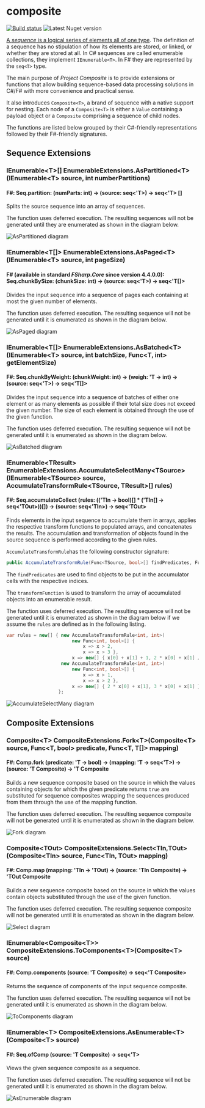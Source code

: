  # composite

[![Build status](https://ci.appveyor.com/api/projects/status/51ll2t40ae4mhtaf/branch/master?svg=true)](https://ci.appveyor.com/project/vkamiansky/composite) ![Latest Nuget version](https://img.shields.io/nuget/v/Composite.svg)

[A *sequence* is a logical series of elements all of one type](https://docs.microsoft.com/en-us/dotnet/fsharp/language-reference/sequences). The definition of a sequence has no stipulation of how its elements are stored, or linked, or whether they are stored at all. In C# sequences are called enumerable collections, they implement `IEnumerable<T>`. In F# they are represented by the `seq<T>` type.

The main purpose of *Project Composite* is to provide extensions or functions that allow building sequence-based data processing solutions in C#/F# with more convenience and practical sense.

It also introduces `Composite<T>`, a brand of sequence with a native support for nesting. Each node of a `Composite<T>` is either a `Value` containing a payload object or a `Composite` comprising a sequence of child nodes.

The functions are listed below grouped by their C#-friendly representations followed by their F#-friendly signatures.

## Sequence Extensions

### IEnumerable&lt;T&gt;[] EnumerableExtensions.AsPartitioned&lt;T&gt;(IEnumerable&lt;T&gt; source, int numberPartitions)
#### F#: Seq.partition: (numParts: int) -> (source: seq&lt;'T&gt;) -> seq&lt;'T&gt; []

Splits the source sequence into an array of sequences.

The function uses deferred execution. The resulting sequences will not be generated until they are enumerated as shown in the diagram below.

![AsPartitioned diagram](https://raw.github.com/wiki/vkamiansky/composite/diagrams/AsPartitioned.svg?sanitize=true)

### IEnumerable&lt;T[]&gt; EnumerableExtensions.AsPaged&lt;T&gt;(IEnumerable&lt;T&gt; source, int pageSize)
#### F# (available in standard _FSharp.Core_ since version 4.4.0.0): Seq.chunkBySize: (chunkSize: int) -> (source: seq&lt;'T&gt;) -> seq&lt;'T[]&gt;

Divides the input sequence into a sequence of pages each containing at most the given number of elements.

The function uses deferred execution. The resulting sequence will not be generated until it is enumerated as shown in the diagram below.

![AsPaged diagram](https://raw.github.com/wiki/vkamiansky/composite/diagrams/AsPaged.svg?sanitize=true)

### IEnumerable&lt;T[]&gt; EnumerableExtensions.AsBatched&lt;T&gt;(IEnumerable&lt;T&gt; source, int batchSize, Func&lt;T, int&gt; getElementSize)
#### F#: Seq.chunkByWeight: (chunkWeight: int) -> (weigh: 'T -> int) -> (source: seq&lt;'T&gt;) -> seq&lt;'T[]&gt;

Divides the input sequence into a sequence of batches of either one element or as many elements as possible if their total size does not exceed the given number. The size of each element is obtained through the use of the given function.

The function uses deferred execution. The resulting sequence will not be generated until it is enumerated as shown in the diagram below.

![AsBatched diagram](https://raw.github.com/wiki/vkamiansky/composite/diagrams/AsBatched.svg?sanitize=true)

### IEnumerable&lt;TResult&gt; EnumerableExtensions.AccumulateSelectMany&lt;TSource&gt;(IEnumerable&lt;TSource&gt; source, AccumulateTransformRule&lt;TSource, TResult&gt;[] rules)
#### F#: Seq.accumulateCollect (rules: (('TIn -> bool)[] * ('TIn[] -> seq&lt;'TOut&gt;))[]) -> (source: seq&lt;'TIn&gt;) -> seq&lt;'TOut&gt;

Finds elements in the input sequence to accumulate them in arrays, applies the respective transform functions to populated arrays, and concatenates the results. The accumulation and transformation of objects found in the source sequence is performed according to the given rules.

`AccumulateTransformRule`has the following constructor signature:
```c#
public AccumulateTransformRule(Func<TSource, bool>[] findPredicates, Func<TSource[], IEnumerable<TResult>> transformFunction)
```

The `findPredicates` are used to find objects to be put in the accumulator cells with the respective indices.

The `transformFunction` is used to transform the array of accumulated objects into an enumerable result.

The function uses deferred execution. The resulting sequence will not be generated until it is enumerated as shown in the diagram below if we assume the `rules` are defined as in the following listing.

```c#
var rules = new[] { new AccumulateTransformRule<int, int>(
                        new Func<int, bool>[] { 
                            x => x > 2, 
                            x => x > 3 },
                        x => new[] { x[0] + x[1] + 1, 2 * x[0] + x[1] / 2 } ),
                    new AccumulateTransformRule<int, int>(
                        new Func<int, bool>[] { 
                            x => x > 1, 
                            x => x > 2 },
                        x => new[] { 2 * x[0] + x[1], 3 * x[0] + x[1] } )
                   };
```
![AccumulateSelectMany diagram](https://raw.github.com/wiki/vkamiansky/composite/diagrams/AccumulateSelectMany.svg?sanitize=true)

## Composite Extensions

### Composite&lt;T&gt; CompositeExtensions.Fork&lt;T&gt;(Composite&lt;T&gt; source, Func&lt;T, bool&gt; predicate, Func&lt;T, T[]&gt; mapping)
#### F#: Comp.fork (predicate: 'T -> bool) -> (mapping: 'T -> seq&lt;'T&gt;) -> (source: 'T Composite) -> 'T Composite

Builds a new sequence composite based on the source in which the values containing objects for which the given predicate returns `true` are substituted for sequence composites wrapping the sequences produced from them through the use of the mapping function.

The function uses deferred execution. The resulting sequence composite will not be generated until it is enumerated as shown in the diagram below.

![Fork diagram](https://raw.github.com/wiki/vkamiansky/composite/diagrams/Fork.svg?sanitize=true)

### Composite&lt;TOut&gt; CompositeExtensions.Select&lt;TIn,TOut&gt;(Composite&lt;TIn&gt; source, Func&lt;TIn, TOut&gt; mapping)
#### F#: Comp.map (mapping: 'TIn -> 'TOut) -> (source: 'TIn Composite) -> 'TOut Composite

Builds a new sequence composite based on the source in which the values contain objects substituted through the use of the given function.

The function uses deferred execution. The resulting sequence composite will not be generated until it is enumerated as shown in the diagram below.

![Select diagram](https://raw.github.com/wiki/vkamiansky/composite/diagrams/Select.svg?sanitize=true)

### IEnumerable&lt;Composite&lt;T&gt;&gt; CompositeExtensions.ToComponents&lt;T&gt;(Composite&lt;T&gt; source)
#### F#: Comp.components (source: 'T Composite) -> seq&lt;'T Composite&gt;

Returns the sequence of components of the input sequence composite.

The function uses deferred execution. The resulting sequence will not be generated until it is enumerated as shown in the diagram below.

![ToComponents diagram](https://raw.github.com/wiki/vkamiansky/composite/diagrams/ToComponents.svg?sanitize=true)

### IEnumerable&lt;T&gt; CompositeExtensions.AsEnumerable&lt;T&gt;(Composite&lt;T&gt; source)
#### F#: Seq.ofComp (source: 'T Composite) -> seq&lt;'T&gt;

Views the given sequence composite as a sequence.

The function uses deferred execution. The resulting sequence will not be generated until it is enumerated as shown in the diagram below.

![AsEnumerable diagram](https://raw.github.com/wiki/vkamiansky/composite/diagrams/AsEnumerable.svg?sanitize=true)
